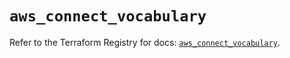 # `aws_connect_vocabulary`

Refer to the Terraform Registry for docs: [`aws_connect_vocabulary`](https://registry.terraform.io/providers/hashicorp/aws/5.51.0/docs/resources/connect_vocabulary).
